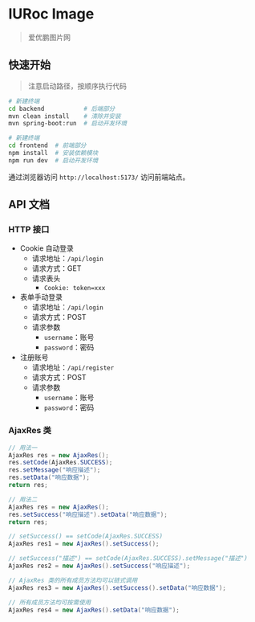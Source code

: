 # IURoc Image

> 爱优鹏图片网

## 快速开始

> 注意启动路径，按顺序执行代码

```bash
# 新建终端
cd backend           # 后端部分
mvn clean install    # 清除并安装
mvn spring-boot:run  # 启动开发环境
```

```bash
# 新建终端
cd frontend  # 前端部分
npm install  # 安装依赖模块
npm run dev  # 启动开发环境
```

通过浏览器访问 `http://localhost:5173/` 访问前端站点。

## API 文档

### HTTP 接口

- Cookie 自动登录
    - 请求地址：`/api/login`
    - 请求方式：GET
    - 请求表头
        - `Cookie: token=xxx`
- 表单手动登录
    - 请求地址：`/api/login`
    - 请求方式：POST
    - 请求参数
        - `username`：账号
        - `password`：密码
- 注册账号
    - 请求地址：`/api/register`
    - 请求方式：POST
    - 请求参数
        - `username`：账号
        - `password`：密码

### AjaxRes 类

```java
// 用法一
AjaxRes res = new AjaxRes();
res.setCode(AjaxRes.SUCCESS);
res.setMessage("响应描述");
res.setData("响应数据");
return res;
```

```java
// 用法二
AjaxRes res = new AjaxRes();
res.setSuccess("响应描述").setData("响应数据");
return res;
```

```java
// setSuccess() == setCode(AjaxRes.SUCCESS)
AjaxRes res1 = new AjaxRes().setSuccess();

// setSuccess("描述") == setCode(AjaxRes.SUCCESS).setMessage("描述")
AjaxRes res2 = new AjaxRes().setSuccess("响应描述");

// AjaxRes 类的所有成员方法均可以链式调用
AjaxRes res3 = new AjaxRes().setSuccess().setData("响应数据");

// 所有成员方法均可按需使用
AjaxRes res4 = new AjaxRes().setData("响应数据");
```